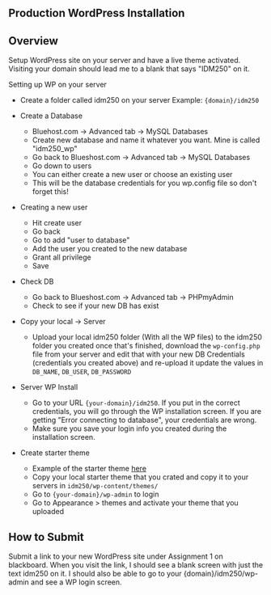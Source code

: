 ## Production WordPress Installation

## Overview
Setup WordPress site on your server and have a live theme activated. Visiting your domain should lead me to a blank that says "IDM250" on it.

Setting up WP on your server
- Create a folder called idm250 on your server
	Example: `{domain}/idm250`
- Create a Database
  - Bluehost.com -> Advanced tab ->   MySQL Databases 
  -  Create new database and name it whatever you want. Mine is called "idm250_wp"
  -  Go back to Blueshost.com -> Advanced tab ->   MySQL Databases 
  -  Go down to users
  -  You can either create a new user or choose an existing user 
  -  This will be the database credentials for you wp.config file so don't forget this!  
-  Creating a new user
	- Hit create user
	- Go back
   - Go to add "user to database"
   -  Add the user you created to the new database 
   -  Grant all privilege 
   -  Save 
- Check DB
  -  Go back to Blueshost.com -> Advanced tab -> PHPmyAdmin
  - Check to see if your new DB has exist
-  Copy your local -> Server
   - Upload your local idm250 folder (With all the WP files) to the idm250 folder you created
once that's finished, download the `wp-config.php` file from your server and edit that with your new DB Credentials (credentials you created above) and re-upload it
update the values in `DB_NAME`, `DB_USER`, `DB_PASSWORD`
- Server WP Install
  - Go to your URL `{your-domain}/idm250`. If you put in the correct credentials, you will go through the WP installation screen. If you are getting "Error connecting to database", your credentials are wrong.
  - Make sure you save your login info you created during the installation screen.

- Create starter theme
  - Example of the starter theme [here](https://github.com/mrpaulphan/idm250/tree/master/public/wp-content/themes/portfolio-theme-2)
  - Copy your local starter theme that you crated and copy it to your servers in `idm250/wp-content/themes/`
  - Go to `{your-domain}/wp-admin` to login
  - Go to Appearance > themes and activate your theme that you uploaded

## How to Submit
Submit a link to your new WordPress site under Assignment 1 on blackboard. When you visit the link, I should see a blank screen with just the text idm250 on it. I should also be able to go to your {domain}/idm250/wp-admin and see a WP login screen. 
